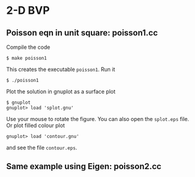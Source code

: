 # 2-D BVP

## Poisson eqn in unit square: poisson1.cc

Compile the code
```
$ make poisson1
```
This creates the executable ```poisson1```. Run it
```
$ ./poisson1
```
Plot the solution in gnuplot as a surface plot
```
$ gnuplot
gnuplot> load 'splot.gnu'
```
Use your mouse to rotate the figure. You can also open the ```splot.eps``` file. Or plot filled colour plot
```
gnuplot> load 'contour.gnu'
```
and see the file ```contour.eps```.

## Same example using Eigen: poisson2.cc
